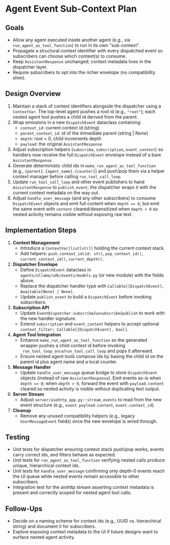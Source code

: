 # Agent Event Sub-Context Plan

## Goals
- Allow any agent executed inside another agent (e.g., via `run_agent_as_tool_function`) to run in its own "sub-context".
- Propagate a structural context identifier with every dispatched event so subscribers can choose which context(s) to consume.
- Keep `AssistantResponse` unchanged; context metadata lives in the dispatcher layer.
- Require subscribers to opt into the richer envelope (no compatibility shim).

## Design Overview
1. Maintain a stack of context identifiers alongside the dispatcher using a `ContextVar`. The top-level agent pushes a root id (e.g., `"root"`); each nested agent tool pushes a child id derived from the parent.
2. Wrap emissions in a new `DispatchEvent` dataclass containing:
   - `context_id`: current context id (string)
   - `parent_context_id`: id of the immediate parent (string | None)
   - `depth`: root = 0, child increments depth
   - `payload`: the original `AssistantResponse`
3. Adjust subscription helpers (`subscribe`, `subscription`, `event_context`) so handlers now receive the full `DispatchEvent` envelope instead of a bare `AssistantResponse`.
4. Generate deterministic child ids in `make_run_agent_as_tool_function` (e.g., `{parent}.{agent_name}.{counter}`) and push/pop them via a helper context manager before calling `run_tool_call_loop`.
5. Update `run_tool_call_loop` and other event publishers to hand `AssistantResponse` to `publish_event`; the dispatcher wraps it with the current context metadata on the way out.
6. Adjust `handle_user_message` (and any other subscribers) to consume `DispatchEvent` objects and emit full content when `depth == 0`, but emit the same event with `content` cleared/desensitized when `depth > 0` so nested activity remains visible without exposing raw text.

## Implementation Steps
1. **Context Management**
   - Introduce a `ContextVar[list[str]]` holding the current context stack.
   - Add helpers: `push_context_id(id: str)`, `pop_context_id()`, `current_context_id()`, `current_depth()`.
2. **Dispatcher Envelope**
   - Define `DispatchEvent` dataclass in `agents/ollama/sdk/events/models.py` (or new module) with the fields above.
   - Replace the dispatcher handler type with `Callable[[DispatchEvent], Awaitable[None] | None]`.
   - Update `publish_event` to build a `DispatchEvent` before invoking subscribers.
3. **Subscription API**
   - Update `EventDispatcher.subscribe`/`unsubscribe`/`publish` to work with the new handler signature.
   - Extend `subscription` and `event_context` helpers to accept optional `context_filter: Callable[[DispatchEvent], bool]`.
4. **Agent Tool Integration**
   - Enhance `make_run_agent_as_tool_function` so the generated wrapper pushes a child context id before invoking `_run_tool_loop_once`/`run_tool_call_loop` and pops it afterward.
   - Ensure nested agent tools compose ids by basing the child id on the parent id plus agent name and a local counter.
5. **Message Handler**
   - Update `handle_user_message` queue bridge to store `DispatchEvent` objects (instead of raw `AssistantResponse`). Emit events as-is when `depth == 0`; when `depth > 0`, forward the event with `payload.content` cleared so nested activity is visible without duplicating text output.
6. **Server Stream**
   - Adjust `server/aiohttp_app.py::stream_events` to read from the new event structure (e.g., `event.payload.content`, `event.context_id`).
7. **Cleanup**
   - Remove any unused compatibility helpers (e.g., legacy `UserMessageEvent` fields) once the new envelope is wired through.

## Testing
- Unit tests for dispatcher ensuring context stack push/pop works, events carry correct ids, and filters behave as expected.
- Unit tests for `run_agent_as_tool_function` verifying nested calls produce unique, hierarchical context ids.
- Unit tests for `handle_user_message` confirming only depth-0 events reach the UI queue while nested events remain accessible to other subscribers.
- Integration test for the aiohttp stream asserting context metadata is present and correctly scoped for nested agent tool calls.

## Follow-Ups
- Decide on a naming scheme for context ids (e.g., UUID vs. hierarchical string) and document it for subscribers.
- Explore exposing context metadata to the UI if future designs want to surface nested agent activity.
